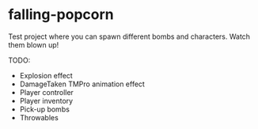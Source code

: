 # falling-popcorn
Test project where you can spawn different bombs and characters. Watch them blown up!

TODO:
  - Explosion effect
  - DamageTaken TMPro animation effect
  - Player controller
  - Player inventory
  - Pick-up bombs
  - Throwables
